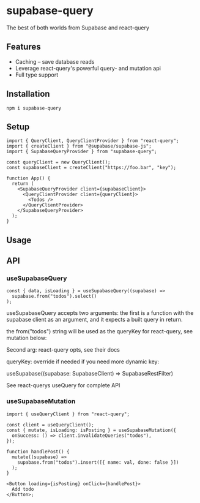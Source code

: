 # supabase-query

The best of both worlds from Supabase and react-query

## Features

- Caching – save database reads
- Leverage react-query's powerful query- and mutation api
- Full type support

## Installation

`npm i supabase-query`

## Setup

```tsx
import { QueryClient, QueryClientProvider } from "react-query";
import { createClient } from "@supabase/supabase-js";
import { SupabaseQueryProvider } from "supabase-query";

const queryClient = new QueryClient();
const supabaseClient = createClient("https://foo.bar", "key");

function App() {
  return (
    <SupabaseQueryProvider client={supabaseClient}>
      <QueryClientProvider client={queryClient}>
        <Todos />
      </QueryClientProvider>
    </SupabaseQueryProvider>
  );
}
```

## Usage

## API

### useSupabaseQuery

```tsx
const { data, isLoading } = useSupabaseQuery((supabase) =>
  supabase.from("todos").select()
);
```

useSupabaseQuery accepts two arguments:
the first is a function with the supabase client as an argument,
and it expects a built query in return.

the from("todos") string will be used as the queryKey for react-query, see mutation below:

Second arg: react-query opts, see their docs

queryKey: override if needed if you need more dynamic key:

useSupabase((supabase: SupabaseClient) => SupabaseRestFilter)

See react-querys useQuery for complete API

### useSupabaseMutation

```tsx
import { useQueryClient } from "react-query";

const client = useQueryClient();
const { mutate, isLoading: isPosting } = useSupabaseMutation({
  onSuccess: () => client.invalidateQueries("todos"),
});

function handlePost() {
  mutate((supabase) =>
    supabase.from("todos").insert([{ name: val, done: false }])
  );
}

<Button loading={isPosting} onClick={handlePost}>
  Add todo
</Button>;
```
